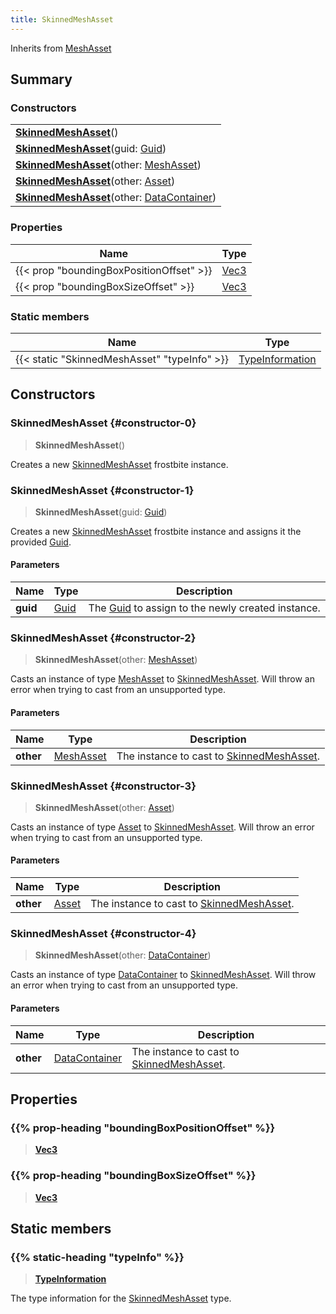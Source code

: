 ```yaml
---
title: SkinnedMeshAsset
---
```


Inherits from [MeshAsset](/vext/ref/fb/meshasset)

## Summary

### Constructors

|  |
| --- |
| **[SkinnedMeshAsset](#constructor-0)**() |
| **[SkinnedMeshAsset](#constructor-1)**(guid: [Guid](/vext/ref/shared/type/guid)) |
| **[SkinnedMeshAsset](#constructor-2)**(other: [MeshAsset](/vext/ref/fb/meshasset)) |
| **[SkinnedMeshAsset](#constructor-3)**(other: [Asset](/vext/ref/fb/asset)) |
| **[SkinnedMeshAsset](#constructor-4)**(other: [DataContainer](/vext/ref/shared/type/datacontainer)) |

### Properties

| Name | Type |
| ---- | ---- |
| {{< prop "boundingBoxPositionOffset" >}} | [Vec3](/vext/ref/shared/type/vec3) |
| {{< prop "boundingBoxSizeOffset" >}} | [Vec3](/vext/ref/shared/type/vec3) |

### Static members

| Name | Type |
| ---- | ---- |
| {{< static "SkinnedMeshAsset" "typeInfo" >}} | [TypeInformation](/vext/ref/shared/type/typeinformation) |

## Constructors

### SkinnedMeshAsset {#constructor-0}

> **SkinnedMeshAsset**()

Creates a new [SkinnedMeshAsset](/vext/ref/fb/skinnedmeshasset) frostbite instance.

### SkinnedMeshAsset {#constructor-1}

> **SkinnedMeshAsset**(guid: [Guid](/vext/ref/shared/type/guid))

Creates a new [SkinnedMeshAsset](/vext/ref/fb/skinnedmeshasset) frostbite instance and assigns it the provided [Guid](/vext/ref/shared/type/guid).

#### Parameters

| Name | Type | Description |
| ---- | ---- | ----------- |
| **guid** | [Guid](/vext/ref/shared/type/guid) | The [Guid](/vext/ref/shared/type/guid) to assign to the newly created instance. |

### SkinnedMeshAsset {#constructor-2}

> **SkinnedMeshAsset**(other: [MeshAsset](/vext/ref/fb/meshasset))

Casts an instance of type [MeshAsset](/vext/ref/fb/meshasset) to [SkinnedMeshAsset](/vext/ref/fb/skinnedmeshasset). Will throw an error when trying to cast from an unsupported type.

#### Parameters

| Name | Type | Description |
| ---- | ---- | ----------- |
| **other** | [MeshAsset](/vext/ref/fb/meshasset) | The instance to cast to [SkinnedMeshAsset](/vext/ref/fb/skinnedmeshasset). |

### SkinnedMeshAsset {#constructor-3}

> **SkinnedMeshAsset**(other: [Asset](/vext/ref/fb/asset))

Casts an instance of type [Asset](/vext/ref/fb/asset) to [SkinnedMeshAsset](/vext/ref/fb/skinnedmeshasset). Will throw an error when trying to cast from an unsupported type.

#### Parameters

| Name | Type | Description |
| ---- | ---- | ----------- |
| **other** | [Asset](/vext/ref/fb/asset) | The instance to cast to [SkinnedMeshAsset](/vext/ref/fb/skinnedmeshasset). |

### SkinnedMeshAsset {#constructor-4}

> **SkinnedMeshAsset**(other: [DataContainer](/vext/ref/shared/type/datacontainer))

Casts an instance of type [DataContainer](/vext/ref/shared/type/datacontainer) to [SkinnedMeshAsset](/vext/ref/fb/skinnedmeshasset). Will throw an error when trying to cast from an unsupported type.

#### Parameters

| Name | Type | Description |
| ---- | ---- | ----------- |
| **other** | [DataContainer](/vext/ref/shared/type/datacontainer) | The instance to cast to [SkinnedMeshAsset](/vext/ref/fb/skinnedmeshasset). |

## Properties

### {{% prop-heading "boundingBoxPositionOffset" %}}

> **[Vec3](/vext/ref/shared/type/vec3)**

### {{% prop-heading "boundingBoxSizeOffset" %}}

> **[Vec3](/vext/ref/shared/type/vec3)**

## Static members

### {{% static-heading "typeInfo" %}}

> **[TypeInformation](/vext/ref/shared/type/typeinformation)**

The type information for the [SkinnedMeshAsset](/vext/ref/fb/skinnedmeshasset) type.

